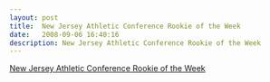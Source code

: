 ```yaml
---
layout: post
title:  New Jersey Athletic Conference Rookie of the Week
date:   2008-09-06 16:40:16
description: New Jersey Athletic Conference Rookie of the Week
---
```



[New Jersey Athletic Conference Rookie of the Week](https://www.njacsports.com/custompages/fhockey/Players%20of%20the%20Week/Past%20Seasons/2008.htm)

